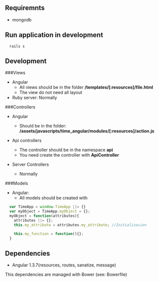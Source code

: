 ## Requiremnts
  * mongodb

## Run application in development
  ```
    rails s
  ```

## Development

###Views
  * Angular
    * All views should be in the folder **/templates/\[:resources]/file.html**
    * The view do not need all layout
  * Ruby server: Normally
  
###Controllers
  * Angular
    * Should be in the folder: **/assets/javascripts/time_angular/modules/\[:resources\]/action.js**

  * Api controllers
    * The controller should be in the namespace **api**
    * You need create the controller with **ApiController**
  * Server Controllers
    * Normally

###Models
  * Angular: 
    * All models should be created with 
```javascript
  var TimeApp = window.TimeApp ||= {}
  var myObject = TimeApp.myObject = {};
  myObject = function(attributes){
    attributes ||= {};
    this.my_attribute = attributes.my_attribute; //Initializacion

    this.my_function = function(){};
  }
```

## Dependencies

   * Angular 1.3.7(resources, routes, sanatize, message)

   This dependencies are managed with Bower (see: Bowerfile)
